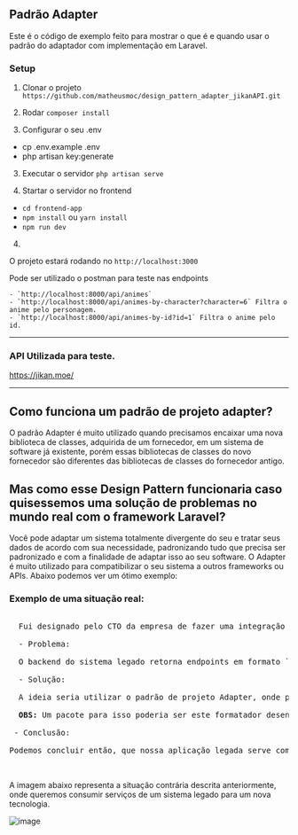 ## Padrão Adapter
Este é o código de exemplo feito para mostrar o que é e quando usar o padrão do adaptador com implementação em Laravel.


### Setup
 1. Clonar o projeto `https://github.com/matheusmoc/design_pattern_adapter_jikanAPI.git`
 
 2. Rodar `composer install`
 
 2. Configurar o seu .env
 
 - cp .env.example .env
 - php artisan key:generate
 
 3. Executar o servidor `php artisan serve`
 
 5. Startar o servidor no frontend
 
 - `cd frontend-app`
 - `npm install` ou `yarn install` 
 - `npm run dev`
 
 
 4. 
 
 O projeto estará rodando no `http://localhost:3000`
 
 Pode ser utilizado o postman para teste nas endpoints
 
    - `http://localhost:8000/api/animes`
    - `http://localhost:8000/api/animes-by-character?character=6` Filtra o anime pelo personagem.
    - `http://localhost:8000/api/animes-by-id?id=1` Filtra o anime pelo id.
  
  <hr>
  
  ### API Utilizada para teste.
  
  https://jikan.moe/
  
  <hr>
  
  ## Como funciona um padrão de projeto adapter? 
  
  O padrão Adapter é muito utilizado quando precisamos encaixar uma nova biblioteca de classes, adquirida de um fornecedor, em um sistema de software já existente, porém essas bibliotecas de classes do novo fornecedor são diferentes das bibliotecas de classes do fornecedor antigo. 
  
  ## Mas como esse Design Pattern funcionaria caso quisessemos uma solução de problemas no mundo real com o framework Laravel? 
  
  Você pode adaptar um sistema totalmente divergente do seu e tratar seus dados de acordo com sua necessidade, padronizando tudo que precisa ser padronizado e com a finalidade de adaptar isso ao seu software. O Adapter é muito utilizado para compatibilizar o seu sistema a outros frameworks ou APIs. Abaixo podemos ver um ótimo exemplo:
  
  ### Exemplo de uma situação real:
  <pre>
  
  Fui designado pelo CTO da empresa de fazer uma integração de software resgatando dados de um sistema atual em Laravel 9 e integrando a um sistema legado em Laravel.
  
  - Problema:
  
  O backend do sistema legado retorna endpoints em formato `XML`, no entanto eu teria que adaptar os dados em `JSON` do meu sistema em Laravel 9 para que retorne `XML`   e mantenha os padrões de negócio da empresa.
  
  - Solução:
  
  A ideia seria utilizar o padrão de projeto Adapter, onde posso criar uma classe chamada DataAdapter resgatando esses dados do sistema em Laravel 9 para o legado, e por fim tratar estes dados em um controlador utilizando um pacote de conversão de dados para `XML`
  
  <b>OBS:</b> Um pacote para isso poderia ser este formatador desenvolvida pela comunidade: https://github.com/SoapBox/laravel-formatter
   
 - Conclusão:
 
Podemos concluir então, que nossa aplicação legada serve como um intermediador (podemos exemplificar o intermediador com um um simples adaptar USB que converte um cabo USB-C para qualquer outro tipo de entrada USB caso seja necessário utiliza-lo em um computador mais antigo), ou seja, recebe solicitações do cliente e converte essas solicitações em um formato que o fornecedor entenda.

 </pre>
 
 A imagem abaixo representa a situação contrária descrita anteriormente, onde queremos consumir serviços de um sistema legado para um nova tecnologia.
 
![image](https://user-images.githubusercontent.com/73448357/218322572-02c87b8e-d782-48d5-9e9e-ab3e79f7d4dd.png)
 
